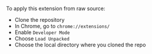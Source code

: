 To apply this extension from raw source:
- Clone the repository
- In Chrome, go to `chrome://extensions/`
- Enable `Developer Mode`
- Choose `Load Unpacked`
- Choose the local directory where you cloned the repo
